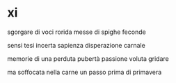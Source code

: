 # xi

sgorgare di voci
rorida messe
di spighe feconde

sensi tesi
incerta sapienza
disperazione carnale

memorie di una
perduta pubertà
passione voluta gridare

ma soffocata nella carne
un passo prima di primavera
